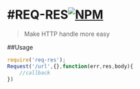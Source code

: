 #REQ-RES[![NPM](https://nodei.co/npm/req-res.png?downloads=true&downloadRank=true&stars=true)](https://nodei.co/npm/req-res/)
============
> Make HTTP handle more easy


##Usage

```javascript  
require('req-res');
Request('/url',{},function(err,res,body){
	//callback	
})
```


